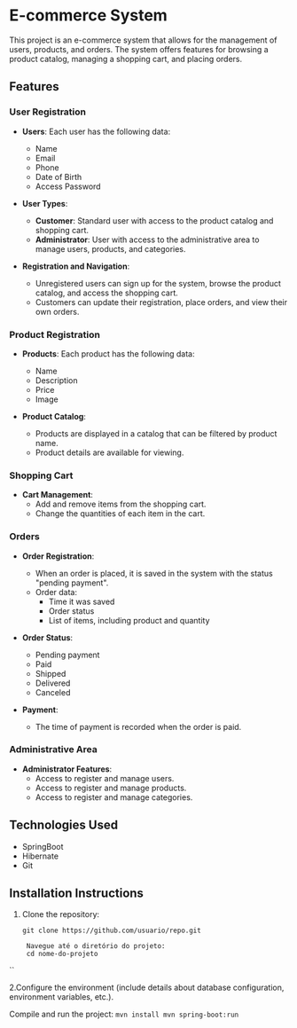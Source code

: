 # E-commerce System

This project is an e-commerce system that allows for the management of users, products, and orders. The system offers features for browsing a product catalog, managing a shopping cart, and placing orders.

## Features

### User Registration

- **Users**: Each user has the following data:
  - Name
  - Email
  - Phone
  - Date of Birth
  - Access Password

- **User Types**:
  - **Customer**: Standard user with access to the product catalog and shopping cart.
  - **Administrator**: User with access to the administrative area to manage users, products, and categories.

- **Registration and Navigation**:
  - Unregistered users can sign up for the system, browse the product catalog, and access the shopping cart.
  - Customers can update their registration, place orders, and view their own orders.

### Product Registration

- **Products**: Each product has the following data:
  - Name
  - Description
  - Price
  - Image

- **Product Catalog**:
  - Products are displayed in a catalog that can be filtered by product name.
  - Product details are available for viewing.

### Shopping Cart

- **Cart Management**:
  - Add and remove items from the shopping cart.
  - Change the quantities of each item in the cart.

### Orders

- **Order Registration**:
  - When an order is placed, it is saved in the system with the status "pending payment".
  - Order data:
    - Time it was saved
    - Order status
    - List of items, including product and quantity

- **Order Status**:
  - Pending payment
  - Paid
  - Shipped
  - Delivered
  - Canceled

- **Payment**:
  - The time of payment is recorded when the order is paid.

### Administrative Area

- **Administrator Features**:
  - Access to register and manage users.
  - Access to register and manage products.
  - Access to register and manage categories.

## Technologies Used

- SpringBoot
- Hibernate
- Git

## Installation Instructions

1. Clone the repository:

   ```
   git clone https://github.com/usuario/repo.git

    Navegue até o diretório do projeto:
    cd nome-do-projeto
  ``

2.Configure the environment (include details about database configuration, environment variables, etc.).

Compile and run the project:
  ``
    mvn install
    mvn spring-boot:run
  ``
